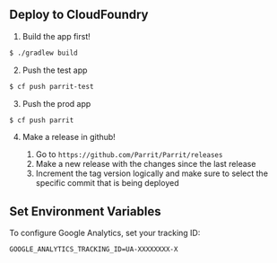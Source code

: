 ## Deploy to CloudFoundry

1. Build the app first!

  ```bash
  $ ./gradlew build
  ```

2. Push the test app

  ```bash
  $ cf push parrit-test
  ```

3. Push the prod app

  ```bash
  $ cf push parrit
  ```

4. Make a release in github!

    1. Go to `https://github.com/Parrit/Parrit/releases`
    2. Make a new release with the changes since the last release
    3. Increment the tag version logically and make sure to select the specific commit that is being deployed

## Set Environment Variables

To configure Google Analytics, set your tracking ID:

```
GOOGLE_ANALYTICS_TRACKING_ID=UA-XXXXXXXX-X
```
